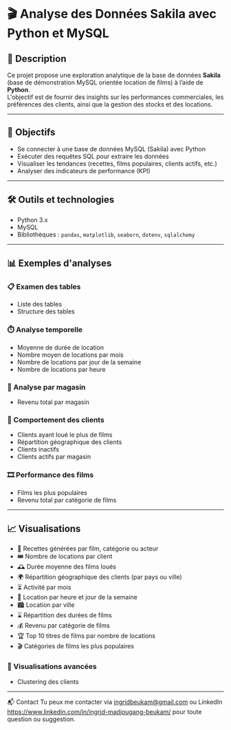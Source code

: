 # 🎬 Analyse des Données Sakila avec Python et MySQL

## 🧾 Description

Ce projet propose une exploration analytique de la base de données **Sakila** (base de démonstration MySQL orientée location de films) à l’aide de **Python**.  
L'objectif est de fournir des insights sur les performances commerciales, les préférences des clients, ainsi que la gestion des stocks et des locations.

---

## 🎯 Objectifs

- Se connecter à une base de données MySQL (Sakila) avec Python  
- Exécuter des requêtes SQL pour extraire les données  
- Visualiser les tendances (recettes, films populaires, clients actifs, etc.)  
- Analyser des indicateurs de performance (KPI)

---

## 🛠️ Outils et technologies

- Python 3.x  
- MySQL  
- Bibliothèques : `pandas`, `matplotlib`, `seaborn`, `dotenv`, `sqlalchemy`

---

## 📊 Exemples d'analyses

### 📋 Examen des tables
- Liste des tables  
- Structure des tables  

### ⏱️ Analyse temporelle
- Moyenne de durée de location  
- Nombre moyen de locations par mois  
- Nombre de locations par jour de la semaine  
- Nombre de locations par heure  

### 🏬 Analyse par magasin
- Revenu total par magasin  

### 👥 Comportement des clients
- Clients ayant loué le plus de films  
- Répartition géographique des clients  
- Clients inactifs  
- Clients actifs par magasin  

### 🎞️ Performance des films
- Films les plus populaires  
- Revenu total par catégorie de films  

---

## 📈 Visualisations

- 🧾 Recettes générées par film, catégorie ou acteur  
- 🎟️ Nombre de locations par client  
- 🕰️ Durée moyenne des films loués  
- 🌍 Répartition géographique des clients (par pays ou ville)  
- ⏳ Activité par mois  
- 📅 Location par heure et jour de la semaine  
- 🏙️ Location par ville  
- ⌛ Répartition des durées de films  
- 💰 Revenu par catégorie de films  
- 🏆 Top 10 titres de films par nombre de locations  
- 🎬 Catégories de films les plus populaires  

### 🧠 Visualisations avancées

- Clustering des clients

---

📬 Contact
Tu peux me contacter via ingridbeukam@gmail.com ou LinkedIn https://www.linkedin.com/in/ingrid-madjougang-beukam/ pour toute question ou suggestion.
